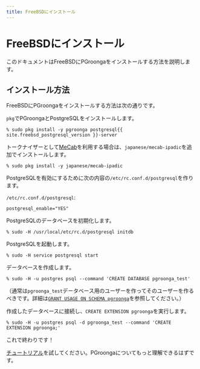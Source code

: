 ```yaml
---
title: FreeBSDにインストール
---
```


# FreeBSDにインストール

このドキュメントはFreeBSDにPGroongaをインストールする方法を説明します。

## インストール方法

FreeBSDにPGroongaをインストールする方法は次の通りです。

`pkg`でPGroongaとPostgreSQLをインストールします。

```text
% sudo pkg install -y pgroonga postgresql{{ site.freebsd_postgresql_version }}-server
```

トークナイザーとして[MeCab](http://taku910.github.io/mecab/)を利用する場合は、`japanese/mecab-ipadic`を追加でインストールします。

```text
% sudo pkg install -y japanese/mecab-ipadic
```

PostgreSQLを有効にするために次の内容の`/etc/rc.conf.d/postgresql`を作ります。

`/etc/rc.conf.d/postgresql`:

```text
postgresql_enable="YES"
```

PostgreSQLのデータベースを初期化します。

```text
% sudo -H /usr/local/etc/rc.d/postgresql initdb
```

PostgreSQLを起動します。

```text
% sudo -H service postgresql start
```

データベースを作成します。

```text
% sudo -H -u postgres psql --command 'CREATE DATABASE pgroonga_test'
```

（通常は`pgroonga_test`データベース用のユーザーを作ってそのユーザーを作るべきです。詳細は[`GRANT USAGE ON SCHEMA pgroonga`](../reference/grant-usage-on-schema-pgroonga.html)を参照してください。）

作成したデータベースに接続し、`CREATE EXTENSION pgroonga`を実行します。

```text
% sudo -H -u postgres psql -d pgroonga_test --command 'CREATE EXTENSION pgroonga;'
```

これで終わりです！

[チュートリアル](../tutorial/)を試してください。PGroongaについてもっと理解できるはずです。
